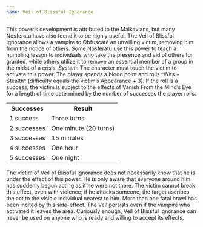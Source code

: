 ```yaml
---
name: Veil of Blissful Ignorance
---
```


This power’s development is attributed to the Malkavians, but many Nosferatu have also found it to be highly useful. The Veil of Blissful Ignorance allows a vampire to Obfuscate an unwilling victim, removing him from the notice of others. Some Nosferatu use this power to teach a humbling lesson to individuals who take the presence and aid of others for granted, while others utilize it to remove an essential member of a group in the midst of a crisis.
_System_: The character must touch the victim to activate this power. The player spends a blood point and rolls ^Wits + Stealth^ (difficulty equals the victim’s Appearance + 3). If the roll is a success, the victim is subject to the effects of Vanish From the Mind’s Eye for a length of time determined by the number of successes the player rolls.
<table><tr><th>Successes</th><th>Result</th></tr><tr><td>1 success</td><td>Three turns</td></tr><tr><td>2 successes</td><td>One minute (20 turns)</td></tr><tr><td>3 successes</td><td>15 minutes</td></tr><tr><td>4 successes</td><td>One hour</td></tr><tr><td>5 successes</td><td>One night</td></tr></table>The victim of Veil of Blissful Ignorance does not necessarily know that he is under the effect of this power. He is only aware that everyone around him has suddenly begun acting as if he were not there. The victim cannot break this effect, even with violence; if he attacks someone, the target ascribes the act to the visible individual nearest to him. More than one fatal brawl has been incited by this side-effect. The Veil persists even if the vampire who activated it leaves the area. Curiously enough, Veil of Blissful Ignorance can never be used on anyone who is ready and willing to accept its effects.